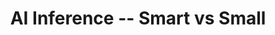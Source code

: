 ---
categories:
- bkk19
description: '> Inference engines come in various forms and sizes which has a direct
  effect on their capabilities and memory footprint. During this presentation, we
  will look at different engine architectures and the memory trade-off implied by
  their target run-time environment, and some dissecting of ArmNN to put things in
  perspective with actual numbers.'
future_image:
  featured: 'true'
  path: /assets/images/featured-images/bkk19/BKK19-204.png
session_attendee_num: '9'
session_id: BKK19-204
session_room: 'Keynote Room (World Ballroom BC) '
session_slot:
  end_time: '2019-04-02 08:55:00'
  start_time: '2019-04-02 08:30:00'
session_speakers:
- speaker_bio: '> '
  speaker_company: Linaro
  speaker_image: /assets/images/speakers/placeholder.png
  speaker_location: ''
  speaker_name: Nicolas Pitre
  speaker_position: Software Architect
  speaker_username: nicolas.pitre
- speaker_bio: '> <br>TBD'
  speaker_company: ''
  speaker_image: /assets/images/speakers/bkk19/nicolas-pitre.jpg
  speaker_location: ''
  speaker_name: Nicolas Pitre
  speaker_position: Linaro OCTO
  speaker_username: nicolas_pitre.748u1sx
session_track: Machine Learning/AI
tag: session
tags:
- Machine Learning/AI
title: AI Inference -- Smart vs Small
---